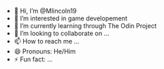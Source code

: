 - 👋 Hi, I’m @Mlincoln19
- 👀 I’m interested in game developement
- 🌱 I’m currently learning through The Odin Project
- 💞️ I’m looking to collaborate on ...
- 📫 How to reach me ...
- 😄 Pronouns: He/Him
- ⚡ Fun fact: ...

<!---
Mlincoln19/Mlincoln19 is a ✨ special ✨ repository because its `README.md` (this file) appears on your GitHub profile.
You can click the Preview link to take a look at your changes.
--->
